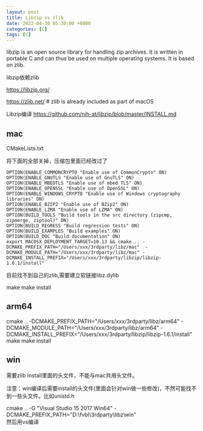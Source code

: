 ```yaml
---
layout: post
title: Libzip vs zlib
date: 2022-04-30 05:30:00 +0800
categories: [C]
tags: [C]
---
```

libzip is an open source library for handling zip archives. It is written in portable C and can thus be used on multiple operating systems. It is based on zlib.

libzip依赖zlib

https://libzip.org/

https://zlib.net/ # zlib is already included as part of macOS


Libzip编译 https://github.com/nih-at/libzip/blob/master/INSTALL.md

## mac
CMakeLists.txt

将下面的全部关掉，压缩包里面已经改过了
```
OPTION(ENABLE_COMMONCRYPTO "Enable use of CommonCrypto" ON)
OPTION(ENABLE_GNUTLS "Enable use of GnuTLS" ON)
OPTION(ENABLE_MBEDTLS "Enable use of mbed TLS" ON)
OPTION(ENABLE_OPENSSL "Enable use of OpenSSL" ON)
OPTION(ENABLE_WINDOWS_CRYPTO "Enable use of Windows cryptography libraries" ON)
OPTION(ENABLE_BZIP2 "Enable use of BZip2" ON)
OPTION(ENABLE_LZMA "Enable use of LZMA" ON)
OPTION(BUILD_TOOLS "Build tools in the src directory (zipcmp, zipmerge, ziptool)" ON)
OPTION(BUILD_REGRESS "Build regression tests" ON)
OPTION(BUILD_EXAMPLES "Build examples" ON)
OPTION(BUILD_DOC "Build documentation" ON)  
export MACOSX_DEPLOYMENT_TARGET=10.13 && cmake .. -DCMAKE_PREFIX_PATH="/Users/xxx/3rdparty/libz/mac"  -DCMAKE_MODULE_PATH="/Users/xxx/3rdparty/libz/mac" -DCMAKE_INSTALL_PREFIX="/Users/xxx/3rdparty/libzip/libzip-1.6.1/install"
```
目前找不到自己的zlib,需要建立软链接libz.dylib

make
make install
## arm64
cmake .. -DCMAKE_PREFIX_PATH="/Users/xxx/3rdparty/libz/arm64" -DCMAKE_MODULE_PATH="/Users/xxx/3rdparty/libz/arm64" -DCMAKE_INSTALL_PREFIX="/Users/xxx/3rdparty/libzip/libzip-1.6.1/install"
make
make install
## win
需要zlib install里面的头文件，不能与mac共用头文件。

注意：win编译后需要install的头文件(里面会针对win做一些修改)，不然可能找不到一些头文件。比如unistd.h

cmake .. -G "Visual Studio 15 2017 Win64" -DCMAKE_PREFIX_PATH="D:\fvbl\3rdparty\libz\win"    
然后用vs编译
